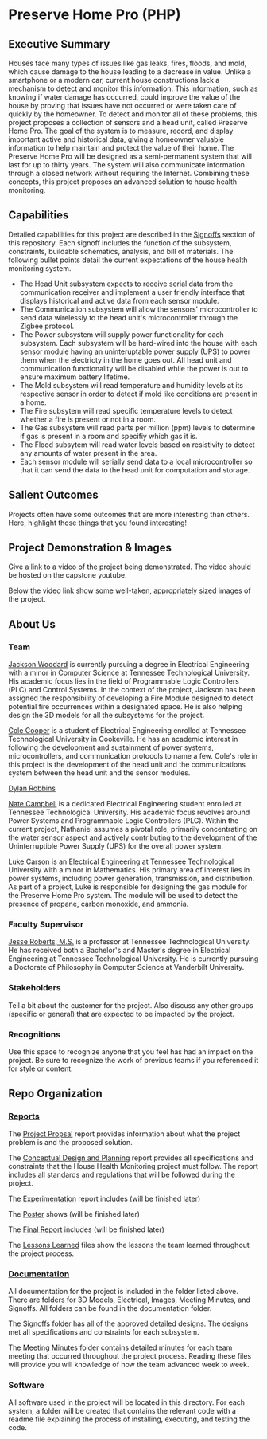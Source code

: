 # Preserve Home Pro (PHP)
## Executive Summary

Houses face many types of issues like gas leaks, fires, floods, and mold, which cause damage to the house leading to a decrease in value. Unlike a smartphone or a modern car, current house constructions lack a mechanism to detect and monitor this information. This information, such as knowing if water damage has occurred, could improve the value of the house by proving that issues have not occurred or were taken care of quickly by the homeowner. To detect and monitor all of these problems, this project proposes a collection of sensors and a head unit, called Preserve Home Pro. The goal of the system is to measure, record, and display important active and historical data, giving a homeowner valuable information to help maintain and protect the value of their home. The Preserve Home Pro will be designed as a semi-permanent system that will last for up to thirty years. The system will also communicate information through a closed network without requiring the Internet. Combining these concepts, this project proposes an advanced solution to house health monitoring.


## Capabilities

Detailed capabilities for this project are described in the [Signoffs](https://github.com/jacksonrwoodard/HouseHealthMonitoring/tree/main/Documentation/Signoffs) section of this repository. Each signoff includes the function of the subsystem, constraints, buildable schematics, analysis, and bill of materials. The following bullet points detail the current expectations of the house health monitoring system.
- The Head Unit subsystem expects to receive serial data from the communication receiver and implement a user friendly interface that displays historical and active data from each sensor module.
- The Communication subsystem will allow the sensors' microcontroller to send data wirelessly to the head unit's microcontroller through the Zigbee protocol.
- The Power subsystem will supply power functionality for each subsystem. Each subsystem will be hard-wired into the house with each sensor module having an uninteruptable power supply (UPS) to power them when the electricty in the home goes out. All head unit and communication functionality will be disabled while the power is out to ensure maximum battery lifetime.
- The Mold subsystem will read temperature and humidity levels at its respective sensor in order to detect if mold like conditions are present in a home.
- The Fire subsytem will read specific temperature levels to detect whether a fire is present or not in a room.
- The Gas subsystem will read parts per million (ppm) levels to determine if gas is present in a room and specifiy which gas it is.
- The Flood subsytem will read water levels based on resistivity to detect any amounts of water present in the area.
- Each sensor module will serially send data to a local microcontroller so that it can send the data to the head unit for computation and storage.

## Salient Outcomes

Projects often have some outcomes that are more interesting than others. Here, highlight those things that you found interesting!


## Project Demonstration & Images

Give a link to a video of the project being demonstrated. The video should be hosted on the capstone youtube.

Below the video link show some well-taken, appropriately sized images of the project.


## About Us

### Team

[Jackson Woodard](https://www.linkedin.com/in/jacksonrwoodard/) is currently pursuing a degree in Electrical Engineering with a minor in Computer Science at Tennessee Technological University. His academic focus lies in the field of Programmable Logic Controllers (PLC) and Control Systems. In the context of the project, Jackson has been assigned the responsibility of developing a Fire Module designed to detect potential fire occurrences within a designated space. He is also helping design the 3D models for all the subsystems for the project. 

[Cole Cooper](https://www.linkedin.com/in/cole-cooper-78063520b/) is a student of Electrical Engineering enrolled at Tennessee Technological University in Cookeville. He has an academic interest in following the development and sustainment of power systems, microcontrollers, and communication protocols to name a few. Cole's role in this project is the development of the head unit and the communications system between the head unit and the sensor modules.

[Dylan Robbins](https://www.linkedin.com/in/dylan-robbins-51b933256/)

[Nate Campbell](https://www.linkedin.com/in/nathaniel-campbell-0b24a2225) is a dedicated Electrical Engineering student enrolled at Tennessee Technological University. His academic focus revolves around Power Systems and Programmable Logic Controllers (PLC). Within the current project, Nathaniel assumes a pivotal role, primarily concentrating on the water sensor aspect and actively contributing to the development of the Uninterruptible Power Supply (UPS) for the overall power system.

[Luke Carson](https://www.linkedin.com/in/luke-carson/) is an Electrical Engineering at Tennessee Technological University with a minor in Mathematics. His primary area of interest lies in power systems, including power generation, transmission, and distribution. As part of a project, Luke is responsible for designing the gas module for the Preserve Home Pro system. The module will be used to detect the presence of propane, carbon monoxide, and ammonia.

### Faculty Supervisor

[Jesse Roberts, M.S.](https://www.tntech.edu/directory/engineering/faculty/jesse-roberts.php) is a professor at Tennessee Technological University. He has received both a Bachelor's and Master's degree in Electrical Engineering at Tennessee Technological University. He is currently pursuing a Doctorate of Philosophy in Computer Science at Vanderbilt University.

### Stakeholders

Tell a bit about the customer for the project. Also discuss any other groups (specific or general) that are expected to be impacted by the project.

### Recognitions

Use this space to recognize anyone that you feel has had an impact on the project. Be sure to recognize the work of previous teams if you referenced it for style or content. 

## Repo Organization

### [Reports](/Reports)

The [Project Propsal](https://github.com/jacksonrwoodard/HouseHealthMonitoring/blob/main/Reports/Project%20Proposal/Project%20Proposal%20V2.pdf) report provides information about what the project problem is and the proposed solution.

The [Conceptual Design and Planning](https://github.com/jacksonrwoodard/HouseHealthMonitoring/blob/main/Reports/Conceptual%20Design%20%26%20Planning/Conceptual%20Design%20Final.pdf) report provides all specifications and constraints that the House Health Monitoring project must follow. The report includes all standards and regulations that will be followed during the project.

The [Experimentation](/Reports/Experimentation) report includes (will be finished later)

The [Poster](/Reports/Poster) shows (will be finished later)

The [Final Report](/Reports/Final_Presentation) includes (will be finished later)

The [Lessons Learned](/Reports/Lessons_Learned_&_Acquired_Skills) files show the lessons the team learned throughout the project process. 

### [Documentation](/Documentation)

All documentation for the project is included in the folder listed above. There are folders for 3D Models, Electrical, Images, Meeting Minutes, and Signoffs. All folders can be found in the documentation folder. 

The [Signoffs](/Documentation/Signoffs) folder has all of the approved detailed designs. The designs met all specifications and constraints for each subsystem. 

The [Meeting Minutes](https://github.com/jacksonrwoodard/HouseHealthMonitoring/tree/main/Documentation/Meeting%20Minutes) folder contains detailed minutes for each team meeting that occurred throughout the project process. Reading these files will provide you will knowledge of how the team advanced week to week.

### Software

All software used in the project will be located in this directory. For each system, a folder will be created that contains the relevant code with a readme file explaining the process of installing, executing, and testing the code.
